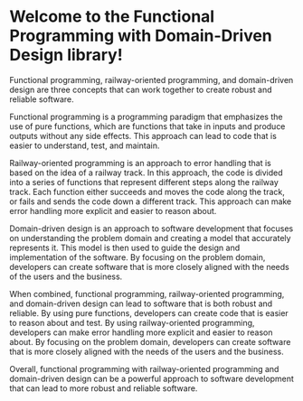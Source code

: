 # Welcome to the Functional Programming with Domain-Driven Design library!

Functional programming, railway-oriented programming, and domain-driven design are three concepts that can work together to create robust and reliable software.

Functional programming is a programming paradigm that emphasizes the use of pure functions, which are functions that take in inputs and produce outputs without any side effects. This approach can lead to code that is easier to understand, test, and maintain.

Railway-oriented programming is an approach to error handling that is based on the idea of a railway track. In this approach, the code is divided into a series of functions that represent different steps along the railway track. Each function either succeeds and moves the code along the track, or fails and sends the code down a different track. This approach can make error handling more explicit and easier to reason about.

Domain-driven design is an approach to software development that focuses on understanding the problem domain and creating a model that accurately represents it. This model is then used to guide the design and implementation of the software. By focusing on the problem domain, developers can create software that is more closely aligned with the needs of the users and the business.

When combined, functional programming, railway-oriented programming, and domain-driven design can lead to software that is both robust and reliable. By using pure functions, developers can create code that is easier to reason about and test. By using railway-oriented programming, developers can make error handling more explicit and easier to reason about. By focusing on the problem domain, developers can create software that is more closely aligned with the needs of the users and the business.

Overall, functional programming with railway-oriented programming and domain-driven design can be a powerful approach to software development that can lead to more robust and reliable software.